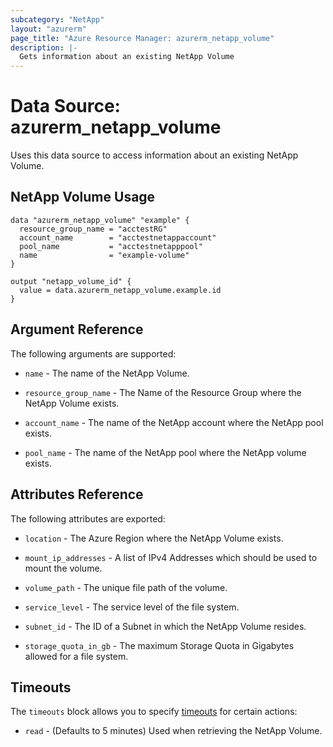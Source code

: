 ```yaml
---
subcategory: "NetApp"
layout: "azurerm"
page_title: "Azure Resource Manager: azurerm_netapp_volume"
description: |-
  Gets information about an existing NetApp Volume
---
```


# Data Source: azurerm_netapp_volume

Uses this data source to access information about an existing NetApp Volume.

## NetApp Volume Usage

```hcl
data "azurerm_netapp_volume" "example" {
  resource_group_name = "acctestRG"
  account_name        = "acctestnetappaccount"
  pool_name           = "acctestnetapppool"
  name                = "example-volume"
}

output "netapp_volume_id" {
  value = data.azurerm_netapp_volume.example.id
}
```

## Argument Reference

The following arguments are supported:

* `name` - The name of the NetApp Volume.

* `resource_group_name` - The Name of the Resource Group where the NetApp Volume exists.

* `account_name` - The name of the NetApp account where the NetApp pool exists.

* `pool_name` - The name of the NetApp pool where the NetApp volume exists.

## Attributes Reference

The following attributes are exported:

* `location` - The Azure Region where the NetApp Volume exists.

* `mount_ip_addresses` - A list of IPv4 Addresses which should be used to mount the volume.

* `volume_path` - The unique file path of the volume.

* `service_level` - The service level of the file system.

* `subnet_id` - The ID of a Subnet in which the NetApp Volume resides.

* `storage_quota_in_gb` - The maximum Storage Quota in Gigabytes allowed for a file system.

## Timeouts

The `timeouts` block allows you to specify [timeouts](https://www.terraform.io/docs/configuration/resources.html#timeouts) for certain actions:

* `read` - (Defaults to 5 minutes) Used when retrieving the NetApp Volume.

